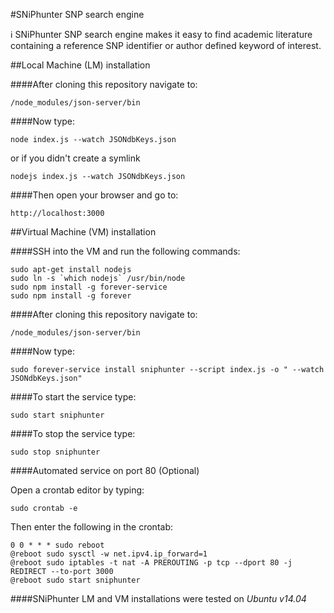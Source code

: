 #SNiPhunter SNP search engine

:information_source: SNiPhunter SNP search engine makes it easy to find academic literature containing a reference SNP identifier or author defined keyword of interest.  
  
##Local Machine (LM) installation

####After cloning this repository navigate to:

    /node_modules/json-server/bin

####Now type:

    node index.js --watch JSONdbKeys.json

or if you didn't create a symlink

    nodejs index.js --watch JSONdbKeys.json

####Then open your browser and go to:

    http://localhost:3000  
  

##Virtual Machine (VM) installation

####SSH into the VM and run the following commands:

    sudo apt-get install nodejs
    sudo ln -s `which nodejs` /usr/bin/node
    sudo npm install -g forever-service
    sudo npm install -g forever

####After cloning this repository navigate to:

    /node_modules/json-server/bin

####Now type:

    sudo forever-service install sniphunter --script index.js -o " --watch JSONdbKeys.json"

####To start the service type:

    sudo start sniphunter

####To stop the service type:

    sudo stop sniphunter

####Automated service on port 80 (Optional)

Open a crontab editor by typing:

    sudo crontab -e

Then enter the following in the crontab:

    0 0 * * * sudo reboot
    @reboot sudo sysctl -w net.ipv4.ip_forward=1
    @reboot sudo iptables -t nat -A PREROUTING -p tcp --dport 80 -j REDIRECT --to-port 3000
    @reboot sudo start sniphunter



####SNiPhunter LM and VM installations were tested on *Ubuntu v14.04*